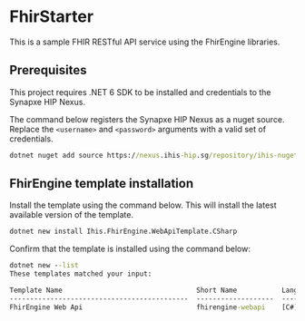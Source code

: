 # FhirStarter
This is a sample FHIR RESTful API service using the FhirEngine libraries.

## Prerequisites
This project requires .NET 6 SDK to be installed and credentials to the Synapxe HIP Nexus.

The command below registers the Synapxe HIP Nexus as a nuget source. Replace the `<username>` and `<password>` arguments with a valid set of credentials.

```cmd
dotnet nuget add source https://nexus.ihis-hip.sg/repository/ihis-nuget/ -n nexus -u <username> -p <password>
```

## FhirEngine template installation

Install the template using the command below. This will install the latest available version of the template.

```cmd
dotnet new install Ihis.FhirEngine.WebApiTemplate.CSharp
```

Confirm that the template is installed using the command below:
```cmd
dotnet new --list
These templates matched your input:

Template Name                                 Short Name           Language    Tags
--------------------------------------------  -------------------  ----------  ----------------
FhirEngine Web Api                            fhirengine-webapi    [C#]        Web/WebAPI/FHIR/
```

